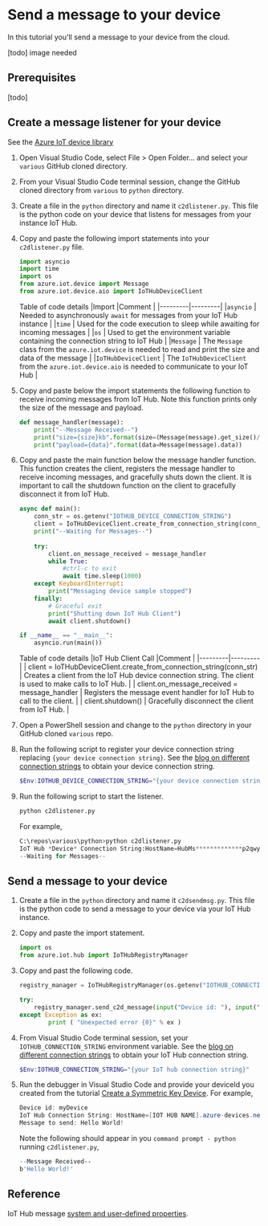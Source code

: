 # Send a message to your device

In this tutorial you'll send a message to your device from the cloud.

[todo] image needed

## Prerequisites

[todo]

## Create a message listener for your device

See the [Azure IoT device library](https://learn.microsoft.com/en-us/python/api/azure-iot-device/azure.iot.device?view=azure-python)

1. Open Visual Studio Code, select File > Open Folder... and select your `various` GitHub cloned directory.
1. From your Visual Studio Code terminal session, change the GitHub cloned directory from `various` to `python` directory.
1. Create a file in the `python` directory and name it `c2dlistener.py`.  This file is the python code on your device that listens for messages from your instance IoT Hub.
1. Copy and paste the following import statements into your `c2dlistener.py` file.

    ```python
    import asyncio
    import time
    import os
    from azure.iot.device import Message
    from azure.iot.device.aio import IoTHubDeviceClient
    ```

    Table of code details
    |Import  |Comment  |
    |---------|---------|
    |`asyncio` | Needed to asynchronously `await` for messages from your IoT Hub instance |
    |`time` |  Used for the code execution to sleep while awaiting for incoming messages |
    |`os` | Used to get the environment variable containing the connection string to IoT Hub |
    |`Message` | The `Message` class from the `azure.iot.device` is needed to read and print the size and data of the message |
    |`IoTHubDeviceClient` | The `IoTHubDeviceClient` from the `azure.iot.device.aio` is needed to communicate to your IoT Hub |

1. Copy and paste below the import statements the following function to receive incoming messages from IoT Hub. Note this function prints only the size of the message and payload.

    ```python
    def message_handler(message):
        print("--Message Received--")
        print("size={size}kb".format(size=(Message(message).get_size()/1000)))
        print("payload={data}".format(data=Message(message).data))
    ```

1. Copy and paste the main function below the message handler function. This function creates the client, registers the message handler to receive incoming messages, and gracefully shuts down the client.  It is important to call the shutdown function on the client to gracefully disconnect it from IoT Hub.

    ```python
    async def main():
        conn_str = os.getenv("IOTHUB_DEVICE_CONNECTION_STRING")
        client = IoTHubDeviceClient.create_from_connection_string(conn_str)
        print("--Waiting for Messages--") 
        
        try:
            client.on_message_received = message_handler
            while True:
                #ctrl-c to exit
                await time.sleep(1000)
        except KeyboardInterrupt:
            print("Messaging device sample stopped")
        finally:
            # Graceful exit
            print("Shutting down IoT Hub Client")
            await client.shutdown()
    
    if __name__ == "__main__":
        asyncio.run(main())
    ```

    Table of code details
    |IoT Hub Client Call  |Comment  |
    |---------|---------|
    | client = IoTHubDeviceClient.create_from_connection_string(conn_str) | Creates a client from the IoT Hub device connection string. The client is used to make calls to IoT Hub. |
    | client.on_message_received = message_handler | Registers the message event handler for IoT Hub to call to the client. |
    | client.shutdown() | Gracefully disconnect the client from IoT Hub. |

1. Open a PowerShell session and change to the `python` directory in your GitHub cloned `various` repo.
1. Run the following script to register your device connection string replacing `{your device connection string}`. See the [blog on different connection strings](https://devblogs.microsoft.com/iotdev/understand-different-connection-strings-in-azure-iot-hub/) to obtain your device connection string.

    ```powershell
    $Env:IOTHUB_DEVICE_CONNECTION_STRING="{your device connection string}"
    ```

1. Run the following script to start the listener.

    ```python
    python c2dlistener.py
    ```

    For example,

    ```python
    C:\repos\various\python>python c2dlistener.py
    IoT Hub *Device* Connection String:HostName=HubMs*************p2qwy.azure-devices.net;DeviceId=myDevice;SharedAccessKey=8Ir*************tZUkg=
    --Waiting for Messages--
    ```

## Send a message to your device

1. Create a file in the `python` directory and name it `c2dsendmsg.py`.  This file is the python code to send a message to your device via your IoT Hub instance.
1. Copy and paste the import statement.

    ```python
    import os
    from azure.iot.hub import IoTHubRegistryManager
    ```

1. Copy and past the following code.

    ```python
    registry_manager = IoTHubRegistryManager(os.getenv("IOTHUB_CONNECTION_STRING"))
    
    try:
        registry_manager.send_c2d_message(input("Device id: "), input("Message to send: "), {})
    except Exception as ex:
            print ( "Unexpected error {0}" % ex )
    ```

1. From Visual Studio Code terminal session, set your `IOTHUB_CONNECTION_STRING` environment variable. See the [blog on different connection strings](https://devblogs.microsoft.com/iotdev/understand-different-connection-strings-in-azure-iot-hub/) to obtain your IoT Hub connection string.

    ```powershell
    $Env:IOTHUB_CONNECTION_STRING="{your IoT hub connection string}"
    ```

1. Run the debugger in Visual Studio Code and provide your deviceId you created from the tutorial [Create a Symmetric Key Device](tutorial-symmetrickeydevice.md). For example,

    ```powershell
    Device id: myDevice
    IoT Hub Connection String: HostName=[IOT HUB NAME].azure-devices.net;SharedAccessKeyName=service;SharedAccessKey=[SHARED ACCESS KEY]
    Message to send: Hello World!
    ```

    Note the following should appear in you `command prompt - python` running `c2dlistener.py`,

    ```powershell
    --Message Received--
    b'Hello World!'
    ```

## Reference

IoT Hub message [system and user-defined properties](https://learn.microsoft.com/azure/iot-hub/iot-hub-devguide-messages-construct#system-properties-of-d2c-iot-hub-messages).